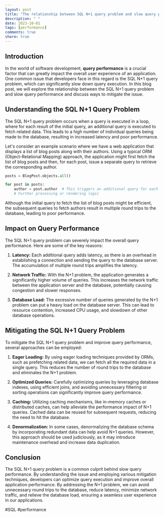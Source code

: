 ```yaml
---
layout: post
title: "The relationship between SQL N+1 query problem and slow query performance"
description: " "
date: 2023-10-01
tags: [performance]
comments: true
share: true
---
```


## Introduction
In the world of software development, **query performance** is a crucial factor that can greatly impact the overall user experience of an application. One common issue that developers face in this regard is the SQL N+1 query problem, which can significantly slow down query execution. In this blog post, we will explore the relationship between the SQL N+1 query problem and slow query performance and discuss ways to mitigate the issue.

## Understanding the SQL N+1 Query Problem
The SQL N+1 query problem occurs when a query is executed in a loop, where for each result of the initial query, an additional query is executed to fetch related data. This leads to a high number of individual queries being made to the database, resulting in increased latency and poor performance.

Let's consider an example scenario where we have a web application that displays a list of blog posts along with their authors. Using a typical ORM (Object-Relational Mapping) approach, the application might first fetch the list of blog posts and then, for each post, issue a separate query to retrieve the corresponding author.

```python
posts = BlogPost.objects.all()

for post in posts:
    author = post.author  # This triggers an additional query for each blog post
    # Further processing or rendering logic
```

Although the initial query to fetch the list of blog posts might be efficient, the subsequent queries to fetch authors result in multiple round trips to the database, leading to poor performance.

## Impact on Query Performance
The SQL N+1 query problem can severely impact the overall query performance. Here are some of the key reasons:

1. **Latency:** Each additional query adds latency, as there is an overhead in establishing a connection and sending the query to the database server. The accumulation of multiple round trips amplifies the latency.

2. **Network Traffic:** With the N+1 problem, the application generates a significantly higher volume of queries. This increases the network traffic between the application server and the database, potentially causing congestion and slower responses.

3. **Database Load:** The excessive number of queries generated by the N+1 problem can put a heavy load on the database server. This can lead to resource contention, increased CPU usage, and slowdown of other database operations.

## Mitigating the SQL N+1 Query Problem
To mitigate the SQL N+1 query problem and improve query performance, several approaches can be employed:

1. **Eager Loading:** By using eager loading techniques provided by ORMs, such as prefetching related data, we can fetch all the required data in a single query. This reduces the number of round trips to the database and eliminates the N+1 problem.

2. **Optimized Queries:** Carefully optimizing queries by leveraging database indexes, using efficient joins, and avoiding unnecessary filtering or sorting operations can significantly improve query performance.

3. **Caching:** Utilizing caching mechanisms, like in-memory caches or distributed caches, can help alleviate the performance impact of N+1 queries. Cached data can be reused for subsequent requests, reducing the need to hit the database.

4. **Denormalization:** In some cases, denormalizing the database schema by incorporating redundant data can help avoid N+1 queries. However, this approach should be used judiciously, as it may introduce maintenance overhead and increase data duplication.

## Conclusion
The SQL N+1 query problem is a common culprit behind slow query performance. By understanding the issue and employing various mitigation techniques, developers can optimize query execution and improve overall application performance. By addressing the N+1 problem, we can avoid unnecessary round trips to the database, reduce latency, minimize network traffic, and relieve the database load, ensuring a seamless user experience in our applications.

#SQL #performance